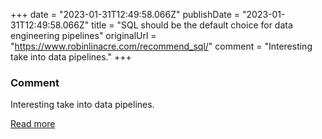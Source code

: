 +++
date = "2023-01-31T12:49:58.066Z"
publishDate = "2023-01-31T12:49:58.066Z"
title = "SQL should be the default choice for data engineering pipelines"
originalUrl = "https://www.robinlinacre.com/recommend_sql/"
comment = "Interesting take into data pipelines."
+++

### Comment

Interesting take into data pipelines.

[Read more](https://www.robinlinacre.com/recommend_sql/)
